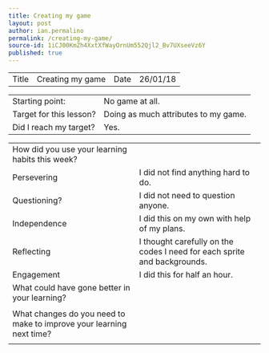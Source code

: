 ```yaml
---
title: Creating my game
layout: post
author: ian.permalino
permalink: /creating-my-game/
source-id: 1iCJ00KmZh4XxtXfWayOrnUm552Qjl2_Bv7UXseeVz6Y
published: true
---
```

<table>
  <tr>
    <td>Title</td>
    <td>Creating my game</td>
    <td>Date</td>
    <td>26/01/18</td>
  </tr>
</table>


<table>
  <tr>
    <td>Starting point:</td>
    <td>No game at all.</td>
  </tr>
  <tr>
    <td>Target for this lesson?</td>
    <td>Doing as much attributes to my game.</td>
  </tr>
  <tr>
    <td>Did I reach my target? </td>
    <td>Yes.</td>
  </tr>
</table>


<table>
  <tr>
    <td>How did you use your learning habits this week?</td>
    <td></td>
  </tr>
  <tr>
    <td>Persevering</td>
    <td>I did not find anything hard to do.</td>
  </tr>
  <tr>
    <td>Questioning?</td>
    <td>I did not need to question anyone.</td>
  </tr>
  <tr>
    <td>Independence</td>
    <td>I did this on my own with help of my plans.</td>
  </tr>
  <tr>
    <td>Reflecting</td>
    <td>I thought carefully on the codes I need for each sprite and backgrounds.</td>
  </tr>
  <tr>
    <td>Engagement</td>
    <td>I did this for half an hour.</td>
  </tr>
  <tr>
    <td>What could have gone better in your learning?</td>
    <td></td>
  </tr>
  <tr>
    <td></td>
    <td></td>
  </tr>
  <tr>
    <td>What changes do you need to make to improve your learning next time?</td>
    <td></td>
  </tr>
  <tr>
    <td></td>
    <td></td>
  </tr>
</table>


